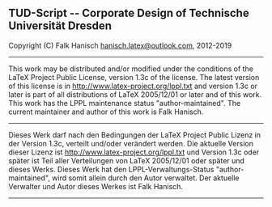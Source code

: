 
 TUD-Script -- Corporate Design of Technische Universität Dresden
----------------------------------------------------------------------------

 Copyright (C) Falk Hanisch <hanisch.latex@outlook.com>, 2012-2019

----------------------------------------------------------------------------

 This work may be distributed and/or modified under the conditions of the
 LaTeX Project Public License, version 1.3c of the license. The latest
 version of this license is in http://www.latex-project.org/lppl.txt and
 version 1.3c or later is part of all distributions of LaTeX 2005/12/01
 or later and of this work. This work has the LPPL maintenance status
 "author-maintained". The current maintainer and author of this work
 is Falk Hanisch.

----------------------------------------------------------------------------

 Dieses Werk darf nach den Bedingungen der LaTeX Project Public Lizenz
 in der Version 1.3c, verteilt und/oder verändert werden. Die aktuelle
 Version dieser Lizenz ist http://www.latex-project.org/lppl.txt und
 Version 1.3c oder später ist Teil aller Verteilungen von LaTeX 2005/12/01
 oder später und dieses Werks. Dieses Werk hat den LPPL-Verwaltungs-Status
 "author-maintained", wird somit allein durch den Autor verwaltet. Der
 aktuelle Verwalter und Autor dieses Werkes ist Falk Hanisch.

----------------------------------------------------------------------------
